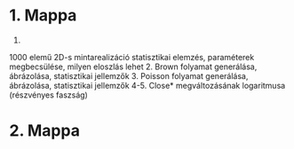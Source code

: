 # 1. Mappa
1.
1000 elemű 2D-s mintarealizáció
statisztikai elemzés, paraméterek megbecsülése, milyen eloszlás lehet
2.
Brown folyamat generálása, ábrázolása, statisztikai jellemzők
3.
Poisson folyamat generálása, ábrázolása, statisztikai jellemzők
4-5.
Close* megváltozásának logaritmusa (részvényes faszság)

# 2. Mappa
